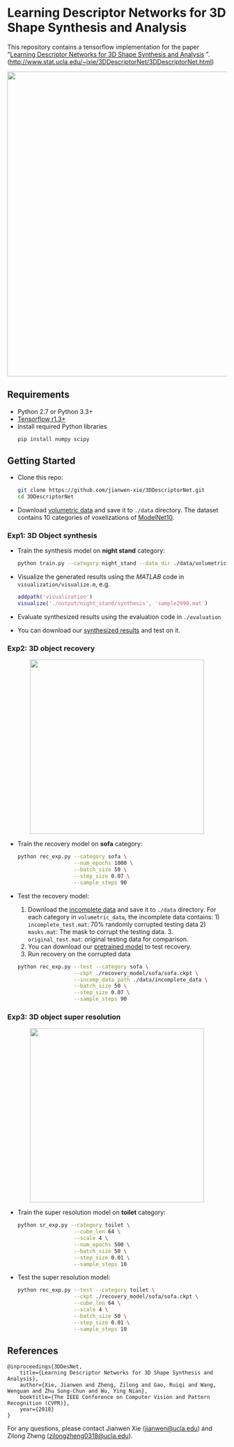 # Learning Descriptor Networks for 3D Shape Synthesis and Analysis

This repository contains a tensorflow implementation for the paper "[Learning Descriptor Networks for 3D Shape Synthesis and Analysis](http://www.stat.ucla.edu/~jxie/3DDescriptorNet/3DDescriptorNet_file/doc/3DDescriptorNet.pdf)
". (http://www.stat.ucla.edu/~jxie/3DDescriptorNet/3DDescriptorNet.html)

<p align="center"><img src="http://www.stat.ucla.edu/~jxie/3DDescriptorNet/files/syn.jpg" width="700px"/></p>

## Requirements
- Python 2.7 or Python 3.3+
- [Tensorflow r1.3+](https://www.tensorflow.org/install/)
- Install required Python libraries
    ```bash
    pip install numpy scipy
    ```

## Getting Started

- Clone this repo:
    ```bash
    git clone https://github.com/jianwen-xie/3DDescriptorNet.git
    cd 3DDescriptorNet
    ```

- Download [volumetric data](https://drive.google.com/file/d/0B9FKAOJSlMq0Vnl2WlN3eU40RGs/view?usp=sharing) and save it to `./data` directory. 
The dataset contains 10 categories of voxelizations of [ModelNet10](http://3dshapenets.cs.princeton.edu/ModelNet10.zip).

### Exp1: 3D Object synthesis

- Train the synthesis model on **night stand** category:
    ```bash
    python train.py --category night_stand --data_dir ./data/volumetric_data/ModelNet10 --output_dir ./output
    ```

- Visualize the generated results using the *MATLAB* code in `visualization/visualize.m`, e.g.
    ```MATLAB
    addpath('visualization')
    visualize('./output/night_stand/synthesis', 'sample2990.mat')
    ```

- Evaluate synthesized results using the evaluation code in `./evaluation`

- You can download our [synthesized results](https://drive.google.com/file/d/1o1Q_DEE4YPVVl89_vPYVJrPTmOh5gZdq/view?usp=sharing) and test on it.

### Exp2: 3D object recovery
<p align="center"><img src="http://www.stat.ucla.edu/~jxie/3DDescriptorNet/files/sofa.jpg" width="400px"/></p>

- Train the recovery model on **sofa** category:
    ```bash
    python rec_exp.py --category sofa \
                      --num_epochs 1000 \
                      --batch_size 50 \
                      --step_size 0.07 \
                      --sample_steps 90 
    ```

- Test the recovery model:
    1. Download the [incomplete data](https://drive.google.com/file/d/1Q-tapylbCcS-i7IWPKNaPG9c4hLfi7I_/view?usp=sharing) and save it to `./data` directory. For each category in `volumetric_data`, the 
    incomplete data contains: 1) `incomplete_test.mat`: 70\% randomly corrupted testing data 2) `masks.mat`: The mask to corrupt the testing data. 3. `original_test.mat`: original testing data for comparison.
    2. You can download our [pretrained model](https://drive.google.com/file/d/1cm8Q8JaLBf8h76g1bfnjWBl6tZmbZOuL/view?usp=sharing) to test recovery.
    2. Run recovery on the corrupted data
    ```bash
    python rec_exp.py --test --category sofa \
                      --ckpt ./recovery_model/sofa/sofa.ckpt \
                      --incomp_data_path ./data/incomplete_data \
                      --batch_size 50 \
                      --step_size 0.07 \
                      --sample_steps 90 
    ```

### Exp3: 3D object super resolution
<p align="center"><img src="http://www.stat.ucla.edu/~jxie/3DDescriptorNet/files/3D_sr.png" width="400px"/></p>

- Train the super resolution model on **toilet** category:
    ```bash
    python sr_exp.py --category toilet \
                      --cube_len 64 \
                      --scale 4 \
                      --num_epochs 500 \
                      --batch_size 50 \
                      --step_size 0.01 \
                      --sample_steps 10 
    ```

- Test the super resolution model:
    ```bash
    python rec_exp.py --test --category toilet \
                      --ckpt ./recovery_model/sofa/sofa.ckpt \
                      --cube_len 64 \
                      --scale 4 \
                      --batch_size 50 \
                      --step_size 0.01 \
                      --sample_steps 10 
    ```


## References
    @inproceedings{3DDesNet,
        title={Learning Descriptor Networks for 3D Shape Synthesis and Analysis},
        author={Xie, Jianwen and Zheng, Zilong and Gao, Ruiqi and Wang, Wenguan and Zhu Song-Chun and Wu, Ying Nian},
        booktitle={The IEEE Conference on Computer Vision and Pattern Recognition (CVPR)},
        year={2018}
    }
For any questions, please contact Jianwen Xie (jianwen@ucla.edu) and Zilong Zheng (zilongzheng0318@ucla.edu).
